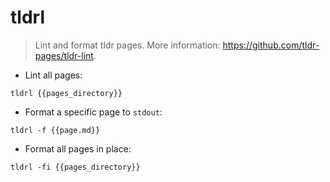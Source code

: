 # tldrl

> Lint and format tldr pages.
> More information: <https://github.com/tldr-pages/tldr-lint>.

- Lint all pages:

`tldrl {{pages_directory}}`

- Format a specific page to `stdout`:

`tldrl -f {{page.md}}`

- Format all pages in place:

`tldrl -fi {{pages_directory}}`
